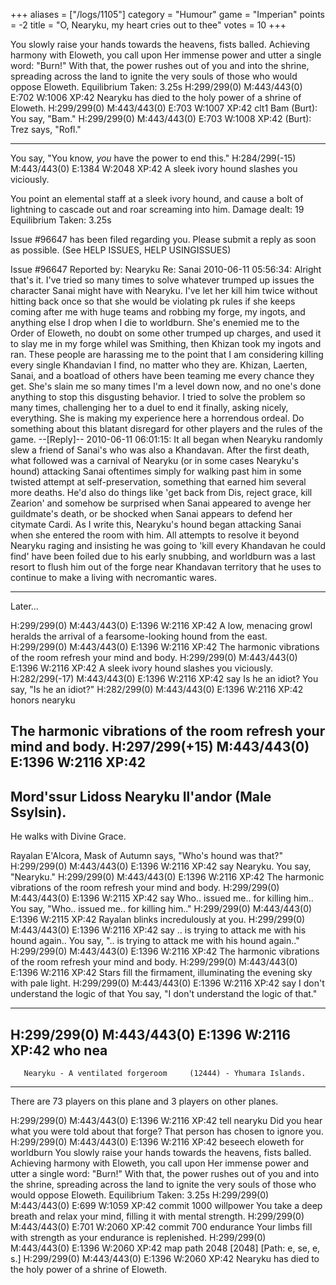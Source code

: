 +++
aliases = ["/logs/1105"]
category = "Humour"
game = "Imperian"
points = -2
title = "O, Nearyku, my heart cries out to thee"
votes = 10
+++


You slowly raise your hands towards the heavens, fists balled. Achieving harmony with Eloweth, you call upon Her immense power and utter a single word: "Burn!" With that, the power rushes out of you and into the shrine, spreading across the land to ignite the very souls of those who would oppose Eloweth.
Equilibrium Taken: 3.25s
H:299/299(0) M:443/443(0) E:702 W:1006 XP:42 <eb bd> 
Nearyku has died to the holy power of a shrine of Eloweth.
H:299/299(0) M:443/443(0) E:703 W:1007 XP:42 <eb bd> clt1 Bam
(Burt): You say, "Bam."
H:299/299(0) M:443/443(0) E:703 W:1008 XP:42 <eb bd> 
(Burt): Trez says, "Rofl."

-----

You say, "You know, *you* have the power to end this."
H:284/299(-15) M:443/443(0) E:1384 W:2048 XP:42 <eb bd>
A sleek ivory hound slashes you viciously.


You point an elemental staff at a sleek ivory hound, and cause a bolt of lightning to cascade out and roar screaming into him.
Damage dealt: 19
Equilibrium Taken: 3.25s


Issue #96647 has been filed regarding you. Please submit a reply as soon as possible. (See HELP ISSUES, HELP USINGISSUES)


Issue #96647   Reported by: Nearyku    Re: Sanai
2010-06-11 05:56:34: 
Alright that's it. I've tried so many times to solve whatever trumped up issues the character Sanai might have with Nearyku. I've let her kill him twice without hitting back once so that she would be violating pk rules if she keeps coming after me with huge teams and robbing my forge, my ingots, and anything else I drop when I die to worldburn. She's enemied me to the Order of Eloweth, no doubt on some other trumped up charges, and used it to slay me in my forge whileI was Smithing, then Khizan took my ingots and ran. These people are harassing me to the point that I am considering killing every single Khandavian I find, no matter who they are. Khizan, Laerten, Sanai, and a boatload of others have been teaming me every chance they get. She's slain me so many times I'm a level down now, and no one's done anything to stop this disgusting behavior. I tried to solve the problem so many times, challenging her to a duel to end it finally, asking nicely, everything. She is making my experience here a horrendous ordeal. Do something about this blatant disregard for other players and the rules of the game.
--[Reply]--
2010-06-11 06:01:15: 
It all began when Nearyku randomly slew a friend of Sanai's who was also a Khandavan. After the first death, what followed was a carnival of Nearyku (or in some cases Nearyku's hound) attacking Sanai oftentimes simply for walking past him in some twisted attempt at self-preservation, something that earned him several more deaths. He'd also do things like 'get back from Dis, reject grace, kill Zearion' and somehow be surprised when Sanai appeared to avenge her guildmate's death, or be shocked when Sanai appears to defend her citymate Cardi. As I write this, Nearyku's hound began attacking Sanai when she entered the room with him. All attempts to resolve it beyond Nearyku raging and insisting he was going to 'kill every Khandavan he could find' have been foiled due to his early snubbing, and worldburn was a last resort to flush him out of the forge near Khandavan territory that he uses to continue to make a living with necromantic wares.

-----

Later...

H:299/299(0) M:443/443(0) E:1396 W:2116 XP:42 <eb bd> 
A low, menacing growl heralds the arrival of a fearsome-looking hound from the east.
H:299/299(0) M:443/443(0) E:1396 W:2116 XP:42 <eb bd> 
The harmonic vibrations of the room refresh your mind and body.
H:299/299(0) M:443/443(0) E:1396 W:2116 XP:42 <eb bd> 
A sleek ivory hound slashes you viciously.
H:282/299(-17) M:443/443(0) E:1396 W:2116 XP:42 <eb bd> say Is he an idiot?
You say, "Is he an idiot?"
H:282/299(0) M:443/443(0) E:1396 W:2116 XP:42 <eb bd> honors nearyku

The harmonic vibrations of the room refresh your mind and body.
H:297/299(+15) M:443/443(0) E:1396 W:2116 XP:42 <eb bd> 
---------------------------------------------------------------------------
Mord'ssur Lidoss Nearyku Il'andor (Male Ssylsin).
---------------------------------------------------------------------------
He walks with Divine Grace.


Rayalan E'Alcora, Mask of Autumn says, "Who's hound was that?"
H:299/299(0) M:443/443(0) E:1396 W:2116 XP:42 <eb bd> say Nearyku.
You say, "Nearyku."
H:299/299(0) M:443/443(0) E:1396 W:2116 XP:42 <eb bd> 
The harmonic vibrations of the room refresh your mind and body.
H:299/299(0) M:443/443(0) E:1396 W:2115 XP:42 <eb bd> say Who.. issued me.. for killing him..
You say, "Who.. issued me.. for killing him.."
H:299/299(0) M:443/443(0) E:1396 W:2115 XP:42 <eb bd> 
Rayalan blinks incredulously at you.
H:299/299(0) M:443/443(0) E:1396 W:2116 XP:42 <eb bd> say .. is trying to attack me with his hound again..
You say, ".. is trying to attack me with his hound again.."
H:299/299(0) M:443/443(0) E:1396 W:2116 XP:42 <eb bd> 
The harmonic vibrations of the room refresh your mind and body.
H:299/299(0) M:443/443(0) E:1396 W:2116 XP:42 <eb bd> 
Stars fill the firmament, illuminating the evening sky with pale light.
H:299/299(0) M:443/443(0) E:1396 W:2116 XP:42 <eb bd> say I don't understand the logic of that
You say, "I don't understand the logic of that."

-----


H:299/299(0) M:443/443(0) E:1396 W:2116 XP:42 <eb bd> who nea
-------------------------------------------------------------------------------
       Nearyku - A ventilated forgeroom     (12444) - Yhumara Islands.
-------------------------------------------------------------------------------
There are 73 players on this plane and 3 players on other planes.


H:299/299(0) M:443/443(0) E:1396 W:2116 XP:42 <eb bd> tell nearyku Did you hear what you were told about that forge?
That person has chosen to ignore you.
H:299/299(0) M:443/443(0) E:1396 W:2116 XP:42 <eb bd> beseech eloweth for worldburn
You slowly raise your hands towards the heavens, fists balled. Achieving harmony with Eloweth, you call upon Her immense power and utter a single word: "Burn!" With that, the power rushes out of you and into the shrine, spreading across the land to ignite the very souls of those who would oppose Eloweth.
Equilibrium Taken: 3.25s
H:299/299(0) M:443/443(0) E:699 W:1059 XP:42 <eb bd> commit 1000 willpower
You take a deep breath and relax your mind, filling it with mental strength.
H:299/299(0) M:443/443(0) E:701 W:2060 XP:42 <eb bd> commit 700 endurance
Your limbs fill with strength as your endurance is replenished.
H:299/299(0) M:443/443(0) E:1396 W:2060 XP:42 <eb bd> map path 2048
[2048]
[Path: e, se, e, s.]
H:299/299(0) M:443/443(0) E:1396 W:2060 XP:42 <eb bd> 
Nearyku has died to the holy power of a shrine of Eloweth.
